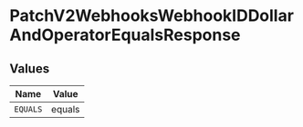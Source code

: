# PatchV2WebhooksWebhookIDDollarAndOperatorEqualsResponse


## Values

| Name     | Value    |
| -------- | -------- |
| `EQUALS` | equals   |
